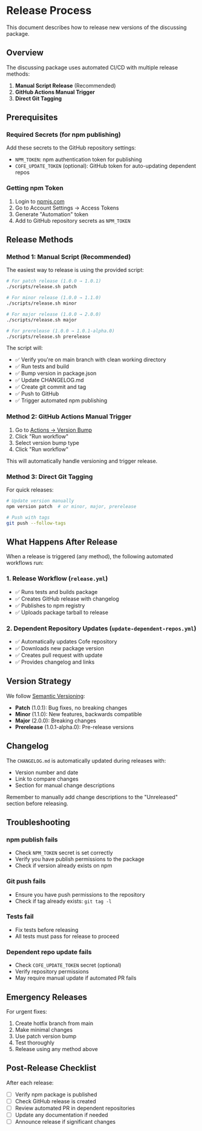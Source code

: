 # Release Process

This document describes how to release new versions of the discussing package.

## Overview

The discussing package uses automated CI/CD with multiple release methods:

1. **Manual Script Release** (Recommended)
2. **GitHub Actions Manual Trigger**
3. **Direct Git Tagging**

## Prerequisites

### Required Secrets (for npm publishing)

Add these secrets to the GitHub repository settings:

- `NPM_TOKEN`: npm authentication token for publishing
- `COFE_UPDATE_TOKEN` (optional): GitHub token for auto-updating dependent repos

### Getting npm Token

1. Login to [npmjs.com](https://www.npmjs.com)
2. Go to Account Settings → Access Tokens
3. Generate "Automation" token
4. Add to GitHub repository secrets as `NPM_TOKEN`

## Release Methods

### Method 1: Manual Script (Recommended)

The easiest way to release is using the provided script:

```bash
# For patch release (1.0.0 → 1.0.1)
./scripts/release.sh patch

# For minor release (1.0.0 → 1.1.0)
./scripts/release.sh minor

# For major release (1.0.0 → 2.0.0)
./scripts/release.sh major

# For prerelease (1.0.0 → 1.0.1-alpha.0)
./scripts/release.sh prerelease
```

The script will:
- ✅ Verify you're on main branch with clean working directory
- ✅ Run tests and build
- ✅ Bump version in package.json
- ✅ Update CHANGELOG.md
- ✅ Create git commit and tag
- ✅ Push to GitHub
- ✅ Trigger automated npm publishing

### Method 2: GitHub Actions Manual Trigger

1. Go to [Actions → Version Bump](https://github.com/metrue/discussing/actions/workflows/version-bump.yml)
2. Click "Run workflow"
3. Select version bump type
4. Click "Run workflow"

This will automatically handle versioning and trigger release.

### Method 3: Direct Git Tagging

For quick releases:

```bash
# Update version manually
npm version patch  # or minor, major, prerelease

# Push with tags
git push --follow-tags
```

## What Happens After Release

When a release is triggered (any method), the following automated workflows run:

### 1. Release Workflow (`release.yml`)
- ✅ Runs tests and builds package
- ✅ Creates GitHub release with changelog
- ✅ Publishes to npm registry
- ✅ Uploads package tarball to release

### 2. Dependent Repository Updates (`update-dependent-repos.yml`)
- ✅ Automatically updates Cofe repository
- ✅ Downloads new package version
- ✅ Creates pull request with update
- ✅ Provides changelog and links

## Version Strategy

We follow [Semantic Versioning](https://semver.org/):

- **Patch** (1.0.1): Bug fixes, no breaking changes
- **Minor** (1.1.0): New features, backwards compatible
- **Major** (2.0.0): Breaking changes
- **Prerelease** (1.0.1-alpha.0): Pre-release versions

## Changelog

The `CHANGELOG.md` is automatically updated during releases with:
- Version number and date
- Link to compare changes
- Section for manual change descriptions

Remember to manually add change descriptions to the "Unreleased" section before releasing.

## Troubleshooting

### npm publish fails
- Check `NPM_TOKEN` secret is set correctly
- Verify you have publish permissions to the package
- Check if version already exists on npm

### Git push fails
- Ensure you have push permissions to the repository
- Check if tag already exists: `git tag -l`

### Tests fail
- Fix tests before releasing
- All tests must pass for release to proceed

### Dependent repo update fails
- Check `COFE_UPDATE_TOKEN` secret (optional)
- Verify repository permissions
- May require manual update if automated PR fails

## Emergency Releases

For urgent fixes:

1. Create hotfix branch from main
2. Make minimal changes
3. Use patch version bump
4. Test thoroughly
5. Release using any method above

## Post-Release Checklist

After each release:

- [ ] Verify npm package is published
- [ ] Check GitHub release is created
- [ ] Review automated PR in dependent repositories
- [ ] Update any documentation if needed
- [ ] Announce release if significant changes